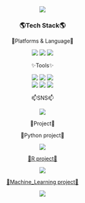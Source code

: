 
<!--
**xhdixhfl/xhdixhfl** is a ✨ _special_🌈🌈 ✨ repository because its `README.md` (this file) appears on your GitHub profile.


Here are some ideas to get you started:

- 🔭 I’m currently working on ...
- 🌱 I’m currently learning ...
- 👯 I’m looking to collaborate on ...
- 🤔 I’m looking for help with ...
- 💬 Ask me about ...
- 📫 How to reach me: ...
- 😄 Pronouns: ...
- ⚡ Fun fact: ...
-->

<div align=center>
  <img src="https://capsule-render.vercel.app/api?type=waving&color=auto&height=200&section=header&text=gang%20GitHub&fontSize=90"/>
</div>
<div align=center>
  
  <h3>🌎Tech Stack🌎</h3>
  <p>🚀Platforms & Language🚀</p>
</div>
<div align=center>
  <img src="http://img.shields.io/badge/JavaScript-007396?style=round&logo=JavaScript&logoColor=white" />
  <img src="http://img.shields.io/badge/Oracle-F80000?style=round&logo=Oracle&logoColor=white" />
  <img src="http://img.shields.io/badge/Python-3776AB?style=round&logo=Python&logoColor=white" />
</div>
<div align=center>
  <p>✨Tools✨</p>
</div>
<div align=center>
  <img src="http://img.shields.io/badge/PyCharm-000000?style=round&logo=PyCharm&logoColor=white" />
  <img src="http://img.shields.io/badge/VisualStudioCode-007ACC?style=round&logo=VSCode&logoColor=white" />
  <img src="http://img.shields.io/badge/Atom-66595C?style=round&logo=Atom&logoColor=white" />
  <br>
  <img src="http://img.shields.io/badge/Anaconda-44A833?style=round&logo=Anaconda&logoColor=white" />
  <img src="http://img.shields.io/badge/R-276DC3?style=round&logo=R&logoColor=white" />
  <img src="http://img.shields.io/badge/Jupyter-F37626?style=round&logo=Jupyter&logoColor=white" />
  
</div>
<div align=center>
  <p>📫SNS📫</p>
</div>
<div align=center>
  <a href=mailto:xhdixhfl@gmail.com>
    <img src="http://img.shields.io/badge/Gmail-d14836?style=flat-round&logo=Gmail&logoColor=yellow" /> 
  </a>
</div>
<div align=center>
  <p>🌱Project🌱</p>
</div>
<div align=center>
  <p>🌼Python project🌼</p>
  <a href=https://github.com/xhdixhfl/JMT_restaurant_List.git>
    <img src="http://img.shields.io/badge/-python_project-655ced?style=flat&logo=Python&link=https://github.com/xhdixhfl/JMT_restaurant_List.git" />
</div>
<div align=center>
  <p>🌼R project🌼</p>
  <a href=https://github.com/xhdixhfl/Retail-Data.git>
    <img src="http://img.shields.io/badge/-R_project-276DC3?style=flat&logo=R&link=https://github.com/xhdixhfl/Retail-Data.git" />
</div>  
<div align=center>
  <p>🌼Machine_Learning project🌼</p>
  <a href=https://github.com/xhdixhfl/Spaceship_Titanic.git>
    <img src="http://img.shields.io/badge/-ML_project-7EBC6F?style=flat&logo=ML&link=https://github.com/xhdixhfl/Spaceship_Titanic.git" />
</div>  
